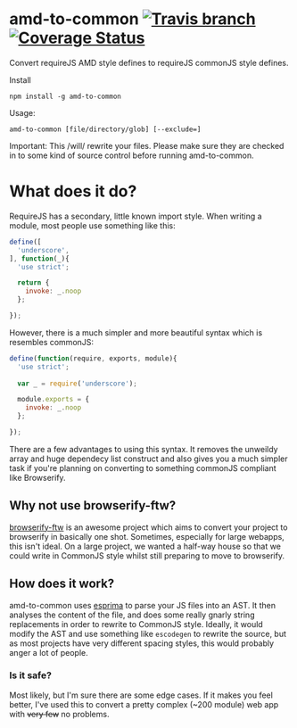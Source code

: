 amd-to-common [![Travis branch](https://img.shields.io/travis/Willyham/amd-to-common.svg)]() [![Coverage Status](https://coveralls.io/repos/Willyham/amd-to-common/badge.svg)](https://coveralls.io/r/Willyham/amd-to-common)
=============

Convert requireJS AMD style defines to requireJS commonJS style defines.

Install

    npm install -g amd-to-common

Usage:

    amd-to-common [file/directory/glob] [--exclude=]
    
Important: This /will/ rewrite your files. Please make sure they are checked in to some kind of source control before running amd-to-common.

# What does it do?

RequireJS has a secondary, little known import style. When writing a module, most people use something like this:

```javascript
define([
  'underscore',
], function(_){
  'use strict';

  return {
    invoke: _.noop
  };

});
```

However, there is a much simpler and more beautiful syntax which is resembles commonJS:

```javascript
define(function(require, exports, module){
  'use strict';
  
  var _ = require('underscore');

  module.exports = {
    invoke: _.noop
  };

});
```

There are a few advantages to using this syntax. It removes the unweildy array and huge dependecy list construct and also gives you a much simpler task if you're planning on converting to something commonJS compliant like Browserify.

## Why not use browserify-ftw?

[browserify-ftw](https://github.com/thlorenz/browserify-ftw) is an awesome project which aims to convert your project to browserify in basically one shot. Sometimes, especially for large webapps, this isn't ideal. On a large project, we wanted a half-way house so that we could write in CommonJS style whilst still preparing to move to browserify.

## How does it work?

amd-to-common uses [esprima](http://esprima.org/) to parse your JS files into an AST. It then analyses the content of the file, and does some really gnarly string replacements in order to rewrite to CommonJS style. Ideally, it would modify the AST and use something like `escodegen` to rewrite the source, but as most projects have very different spacing styles, this would probably anger a lot of people.

### Is it safe?

Most likely, but I'm sure there are some edge cases. If it makes you feel better, I've used this to convert a pretty complex (~200 module) web app with ~~very few~~ no problems.
